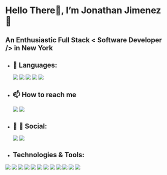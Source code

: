 # Hello There👋, I’m Jonathan Jimenez :blond_haired_person:

## An Enthusiastic Full Stack < Software Developer /> in New York

- ## :notebook_with_decorative_cover: Languages:
   
   ![](https://img.shields.io/badge/HTML5-E34F26?style=for-the-badge&logo=html5&logoColor=white)
   ![](	https://img.shields.io/badge/CSS3-1572B6?style=for-the-badge&logo=css3&logoColor=white)
   ![](	https://img.shields.io/badge/JavaScript-F7DF1E?style=for-the-badge&logo=javascript&logoColor=black)
   ![](	https://img.shields.io/badge/Python-FFD43B?style=for-the-badge&logo=python&logoColor=darkgreen)
   ![](https://img.shields.io/badge/PostgreSQL-316192?style=for-the-badge&logo=postgresql&logoColor=white)
   
- ## 📫 How to reach me 

   [![](https://img.shields.io/badge/Instagram-E4405F?style=for-the-badge&logo=instagram&logoColor=white)](https://www.instagram.com/_j.jimenez/)
   [![](https://img.shields.io/badge/LinkedIn-0077B5?style=for-the-badge&logo=linkedin&logoColor=white)](https://www.linkedin.com/in/jonathan-jimenez101/)

- ## :man: :man: Social:

     [![](https://img.shields.io/badge/LinkedIn-0077B5?style=for-the-badge&logo=linkedin&logoColor=white)](https://www.linkedin.com/in/jonathan-jimenez101/) 
     [![](https://img.shields.io/badge/Gmail-D14836?style=for-the-badge&logo=gmail&logoColor=white)](https://www.jonathanjimenez.tech/contact)

- ## Technologies & Tools:

![](https://img.shields.io/badge/React-20232A?style=for-the-badge&logo=react&logoColor=61DAFB)  ![](https://img.shields.io/badge/Jupyter-F37626.svg?&style=for-the-badge&logo=Jupyter&logoColor=white) ![](https://img.shields.io/badge/Flask-000000?style=for-the-badge&logo=flask&logoColor=white) ![](https://img.shields.io/badge/Heroku-430098?style=for-the-badge&logo=heroku&logoColor=white) ![](https://img.shields.io/badge/PostgreSQL-316192?style=for-the-badge&logo=postgresql&logoColor=white) ![](https://img.shields.io/badge/Opera-FF1B2D?style=for-the-badge&logo=Opera&logoColor=white) ![](	https://img.shields.io/badge/Ubuntu-E95420?style=for-the-badge&logo=ubuntu&logoColor=white) ![](https://img.shields.io/badge/Visual_Studio_Code-0078D4?style=for-the-badge&logo=visual%20studio%20code&logoColor=white) ![](https://img.shields.io/badge/npm-CB3837?style=for-the-badge&logo=npm&logoColor=white) ![](https://img.shields.io/badge/Git-F05032?style=for-the-badge&logo=git&logoColor=white) ![](https://img.shields.io/badge/Postman-FF6C37?style=for-the-badge&logo=Postman&logoColor=white) ![](https://img.shields.io/badge/PyPi-3775A9?style=for-the-badge&logo=pypi&logoColor=white)

<!---
jonathanj101/jonathanj101 is a ✨ special ✨ repository because its `README.md` (this file) appears on your GitHub profile.
You can click the Preview link to take a look at your changes.
--->
